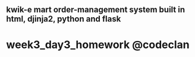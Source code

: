 ## kwik-e mart order-management system built in html, djinja2, python and flask


# week3_day3_homework @codeclan
